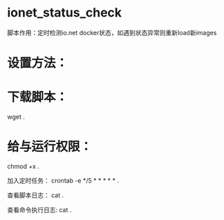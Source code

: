 # ionet_status_check

脚本作用：定时检测io.net docker状态，如遇到状态异常则重新load新images

# 设置方法：

# 下载脚本：
wget .

# 给与运行权限：
chmod +x .

加入定时任务：
crontab -e
*/5 * * * * * .

查看脚本日志：
cat .

查看命令执行日志:
cat .
